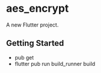 # aes_encrypt

A new Flutter project.

## Getting Started

- pub get
- flutter pub run build_runner build
